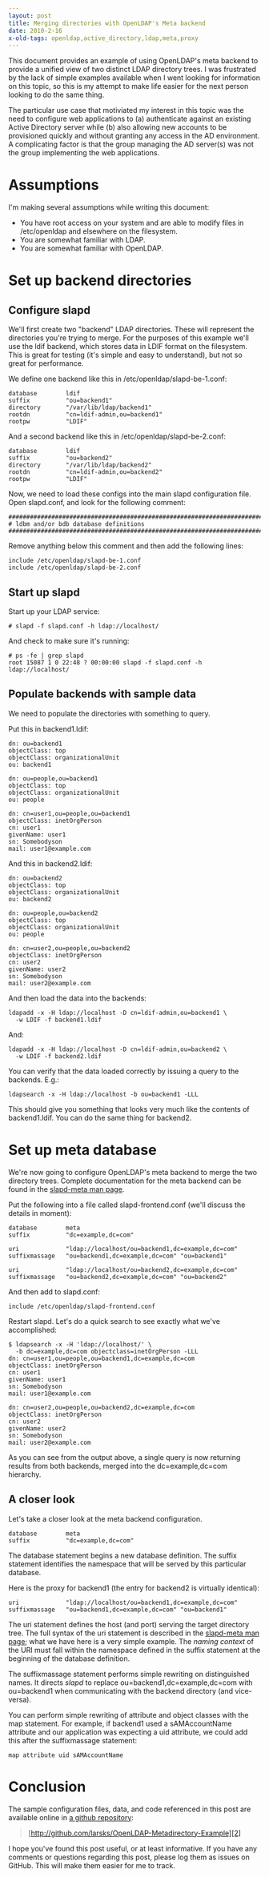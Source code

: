 ```yaml
---
layout: post
title: Merging directories with OpenLDAP's Meta backend
date: 2010-2-16
x-old-tags: openldap,active_directory,ldap,meta,proxy
---
```


This document provides an example of using OpenLDAP's meta backend to provide a unified view of two distinct LDAP directory trees. I was frustrated by the lack of simple examples available when I went looking for information on this topic, so this is my attempt to make life easier for the next person looking to do the same thing.

The particular use case that motiviated my interest in this topic was the need to configure web applications to (a) authenticate against an existing Active Directory server while (b) also allowing new accounts to be provisioned quickly and without granting any access in the AD environment. A complicating factor is that the group managing the AD server(s) was not the group implementing the web applications.

# Assumptions

I'm making several assumptions while writing this document:

  - You have root access on your system and are able to modify files in /etc/openldap and elsewhere on the filesystem.
  - You are somewhat familiar with LDAP.
  - You are somewhat familiar with OpenLDAP.

# Set up backend directories

## Configure slapd

We'll first create two "backend" LDAP directories. These will represent the directories you're trying to merge. For the purposes of this example we'll use the ldif backend, which stores data in LDIF format on the filesystem. This is great for testing (it's simple and easy to understand), but not so great for performance.

We define one backend like this in /etc/openldap/slapd-be-1.conf:
    
    
    database        ldif
    suffix          "ou=backend1"
    directory       "/var/lib/ldap/backend1"
    rootdn          "cn=ldif-admin,ou=backend1"
    rootpw          "LDIF"
    

And a second backend like this in /etc/openldap/slapd-be-2.conf:
    
    
    database        ldif
    suffix          "ou=backend2"
    directory       "/var/lib/ldap/backend2"
    rootdn          "cn=ldif-admin,ou=backend2"
    rootpw          "LDIF"
    

Now, we need to load these configs into the main slapd configuration file. Open slapd.conf, and look for the following comment:
    
    
    #######################################################################
    # ldbm and/or bdb database definitions
    #######################################################################
    

Remove anything below this comment and then add the following lines:
    
    
    include /etc/openldap/slapd-be-1.conf
    include /etc/openldap/slapd-be-2.conf
    

## Start up slapd

Start up your LDAP service:
    
    
    # slapd -f slapd.conf -h ldap://localhost/
    

And check to make sure it's running:
    
    
    # ps -fe | grep slapd
    root 15087 1 0 22:48 ? 00:00:00 slapd -f slapd.conf -h ldap://localhost/
    

## Populate backends with sample data

We need to populate the directories with something to query.

Put this in backend1.ldif:
    
    
    dn: ou=backend1
    objectClass: top
    objectClass: organizationalUnit
    ou: backend1
    
    dn: ou=people,ou=backend1
    objectClass: top
    objectClass: organizationalUnit
    ou: people
    
    dn: cn=user1,ou=people,ou=backend1
    objectClass: inetOrgPerson
    cn: user1
    givenName: user1
    sn: Somebodyson
    mail: user1@example.com
    

And this in backend2.ldif:
    
    
    dn: ou=backend2
    objectClass: top
    objectClass: organizationalUnit
    ou: backend2
    
    dn: ou=people,ou=backend2
    objectClass: top
    objectClass: organizationalUnit
    ou: people
    
    dn: cn=user2,ou=people,ou=backend2
    objectClass: inetOrgPerson
    cn: user2
    givenName: user2
    sn: Somebodyson
    mail: user2@example.com
    

And then load the data into the backends:
    
    
    ldapadd -x -H ldap://localhost -D cn=ldif-admin,ou=backend1 \
      -w LDIF -f backend1.ldif
    

And:
    
    
    ldapadd -x -H ldap://localhost -D cn=ldif-admin,ou=backend2 \
      -w LDIF -f backend2.ldif
    

You can verify that the data loaded correctly by issuing a query to the backends. E.g.:
    
    
    ldapsearch -x -H ldap://localhost -b ou=backend1 -LLL
    

This should give you something that looks very much like the contents of backend1.ldif. You can do the same thing for backend2.

# Set up meta database

We're now going to configure OpenLDAP's meta backend to merge the two directory trees. Complete documentation for the meta backend can be found in the [slapd-meta man page][1].

Put the following into a file called slapd-frontend.conf (we'll discuss the details in moment):
    
    
    database        meta
    suffix          "dc=example,dc=com"
    
    uri             "ldap://localhost/ou=backend1,dc=example,dc=com"
    suffixmassage   "ou=backend1,dc=example,dc=com" "ou=backend1"
    
    uri             "ldap://localhost/ou=backend2,dc=example,dc=com"
    suffixmassage   "ou=backend2,dc=example,dc=com" "ou=backend2"
    

And then add to slapd.conf:
    
    
    include /etc/openldap/slapd-frontend.conf
    

Restart slapd. Let's do a quick search to see exactly what we've accomplished:
    
    
    $ ldapsearch -x -H 'ldap://localhost/' \
      -b dc=example,dc=com objectclass=inetOrgPerson -LLL
    dn: cn=user1,ou=people,ou=backend1,dc=example,dc=com
    objectClass: inetOrgPerson
    cn: user1
    givenName: user1
    sn: Somebodyson
    mail: user1@example.com
    
    dn: cn=user2,ou=people,ou=backend2,dc=example,dc=com
    objectClass: inetOrgPerson
    cn: user2
    givenName: user2
    sn: Somebodyson
    mail: user2@example.com
    

As you can see from the output above, a single query is now returning results from both backends, merged into the dc=example,dc=com hierarchy.

## A closer look

Let's take a closer look at the meta backend configuration.
    
    
    database        meta
    suffix          "dc=example,dc=com"
    

The database statement begins a new database definition. The suffix statement identifies the namespace that will be served by this particular database.

Here is the proxy for backend1 (the entry for backend2 is virtually identical):
    
    
    uri             "ldap://localhost/ou=backend1,dc=example,dc=com"
    suffixmassage   "ou=backend1,dc=example,dc=com" "ou=backend1"
    

The uri statement defines the host (and port) serving the target directory tree. The full syntax of the uri statement is described in the [slapd-meta man page][1]; what we have here is a very simple example. The _naming context_ of the URI must fall within the namespace defined in the suffix statement at the beginning of the database definition.

The suffixmassage statement performs simple rewriting on distinguished names. It directs _slapd_ to replace ou=backend1,dc=example,dc=com with ou=backend1 when communicating with the backend directory (and vice-versa).

You can perform simple rewriting of attribute and object classes with the map statement. For example, if backend1 used a sAMAccountName attribute and our application was expecting a uid attribute, we could add this after the suffixmassage statement:
    
    
    map attribute uid sAMAccountName
    

# Conclusion

The sample configuration files, data, and code referenced in this post are available online in [a github repository][2]:

> [http://github.com/larsks/OpenLDAP-Metadirectory-Example][2]

I hope you've found this post useful, or at least informative. If you have any comments or questions regarding this post, please log them as issues on GitHub. This will make them easier for me to track.

[1]: http://www.openldap.org/software/man.cgi?query=slapd-meta&apropos=0&sektion=0&manpath=OpenLDAP+2.4-Release&format=html
[2]: http://github.com/larsks/OpenLDAP-Metadirectory-Example

